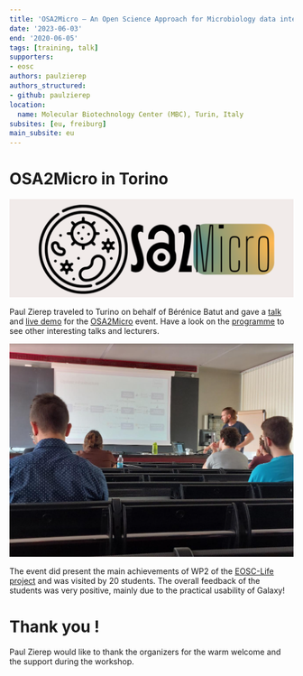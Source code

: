 ```yaml
---
title: 'OSA2Micro – An Open Science Approach for Microbiology data integration'
date: '2023-06-03'
end: '2020-06-05'
tags: [training, talk]
supporters:
- eosc
authors: paulzierep
authors_structured:
- github: paulzierep
location:
  name: Molecular Biotechnology Center (MBC), Turin, Italy
subsites: [eu, freiburg]
main_subsite: eu
---
```


# OSA2Micro in Torino

![OSA2Micro](images/OSA2Micro.png)

Paul Zierep traveled to Turino on behalf of Bérénice Batut and gave a [talk](https://docs.google.com/presentation/d/1ft5FGuDsqpkriyRdDfKAVGH0GI9FMkuQDvIYou8-PyY/edit?usp=sharing) and [live demo](https://training.galaxyproject.org/training-material/topics/metagenomics/tutorials/pathogen-detection-from-nanopore-foodborne-data/tutorial.html) for the [OSA2Micro](https://qbio.di.unito.it/cool_timeline/osa2micro/) event. Have a look on the [programme](https://qbio.di.unito.it/wp-content/uploads/2023/04/OSA2Micro_programme_2023-06-30.pdf) to see other interesting talks and lecturers.

![OSA2Micro](images/Paul_Talk.png)

The event did present the main achievements of WP2 of the [EOSC-Life project](https://www.eosc-life.eu/) and was visited by 20 students.
The overall feedback of the students was very positive, mainly due to the practical usability of Galaxy! 

# Thank you !

Paul Zierep would like to thank the organizers for the warm welcome and the support during the workshop.

